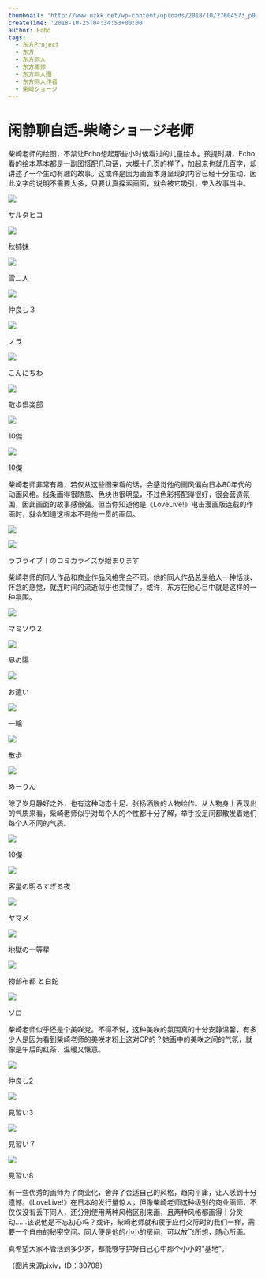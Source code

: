 ```yaml
---
thumbnail: 'http://www.uzkk.net/wp-content/uploads/2018/10/27604573_p0-825x510.jpg'
createTime: '2018-10-25T04:34:53+00:00'
author: Echo
tags:
  - 东方Project
  - 东方
  - 东方同人
  - 东方画师
  - 东方同人图
  - 东方同人作者
  - 柴崎ショージ
---
```


# 闲静聊自适-柴崎ショージ老师

柴崎老师的绘图，不禁让Echo想起那些小时候看过的儿童绘本。孩提时期，Echo看的绘本基本都是一副图搭配几句话，大概十几页的样子，加起来也就几百字，却讲述了一个生动有趣的故事。这或许是因为画面本身呈现的内容已经十分生动，因此文字的说明不需要太多，只要认真探索画面，就会被它吸引，带入故事当中。

![](http://www.uzkk.net/wp-content/uploads/2018/10/32399047_p0.jpg)

サルタヒコ

![](http://www.uzkk.net/wp-content/uploads/2018/10/30734555_p0-1024x576.jpg)

秋姉妹

![](http://www.uzkk.net/wp-content/uploads/2018/10/27604573_p0.jpg)

雪二人

![](http://www.uzkk.net/wp-content/uploads/2018/10/27734707_p0.jpg)

仲良し３

![](http://www.uzkk.net/wp-content/uploads/2018/10/27379633_p0.jpg)

ノラ

![](http://www.uzkk.net/wp-content/uploads/2018/10/30433363_p0-1024x576.jpg)

こんにちわ

![](http://www.uzkk.net/wp-content/uploads/2018/10/23768129_p0.jpg)

散歩倶楽部

![](http://www.uzkk.net/wp-content/uploads/2018/10/94925f2762d0f703cddacca504fa513d2797c5e4.jpg)

10傑

![](http://www.uzkk.net/wp-content/uploads/2018/10/8fa2abdda144ad34c5b1defedca20cf431ad853a.jpg)

10傑

柴崎老师非常有趣，若仅从这些图来看的话，会感觉他的画风偏向日本80年代的动画风格。线条画得很随意、色块也很明显，不过色彩搭配得很好，很会营造氛围，因此画面的故事感很强。但当你知道他是《LoveLive!》电击漫画版连载的作画时，就会知道这根本不是他一贯的画风。

![](http://www.uzkk.net/wp-content/uploads/2018/10/Coh08wzUMAESxpl-712x1024.jpg)

![](http://www.uzkk.net/wp-content/uploads/2018/10/53532645_p0.jpg)

ラブライブ！のコミカライズが始まります

柴崎老师的同人作品和商业作品风格完全不同。他的同人作品总是给人一种恬淡、怀念的感觉，就连时间的流逝似乎也变慢了。或许，东方在他心目中就是这样的一种氛围。

![](http://www.uzkk.net/wp-content/uploads/2018/10/23404614_p0.jpg)

マミゾウ２

![](http://www.uzkk.net/wp-content/uploads/2018/10/27563128_p0.jpg)

昼の陽

![](http://www.uzkk.net/wp-content/uploads/2018/10/30432811_p0.jpg)

お遣い

![](http://www.uzkk.net/wp-content/uploads/2018/10/31034707_p0.jpg)

一輪

![](http://www.uzkk.net/wp-content/uploads/2018/10/30046273_p0.jpg)

散歩

![](http://www.uzkk.net/wp-content/uploads/2018/10/27309890_p0.jpg)

めーりん

除了岁月静好之外，也有这种动态十足、张扬洒脱的人物绘作。从人物身上表现出的气质来看，柴崎老师似乎对每个人的个性都十分了解，举手投足间都散发着她们每个人不同的气质。

![](http://www.uzkk.net/wp-content/uploads/2018/10/14c7ce1fbe096b638357072900338744eaf8acfa.jpg)

10傑

![](http://www.uzkk.net/wp-content/uploads/2018/10/32850092_p0.jpg)

客星の明るすぎる夜

![](http://www.uzkk.net/wp-content/uploads/2018/10/24452615_p0.jpg)

ヤマメ

![](http://www.uzkk.net/wp-content/uploads/2018/10/30714584_p0.jpg)

地獄の一等星

![](http://www.uzkk.net/wp-content/uploads/2018/10/23788907_p0.jpg)

物部布都 と白蛇

![](http://www.uzkk.net/wp-content/uploads/2018/10/30433033_p0-1024x576.jpg)

ソロ

柴崎老师似乎还是个美咲党。不得不说，这种美咲的氛围真的十分安静温馨，有多少人是因为看到柴崎老师的美咲才粉上这对CP的？她画中的美咲之间的气氛，就像是午后的红茶，温暖又惬意。

![](http://www.uzkk.net/wp-content/uploads/2018/10/27725247_p0.jpg)

仲良し2

![](http://www.uzkk.net/wp-content/uploads/2018/10/34473108_p0.jpg)

見習い3

![](http://www.uzkk.net/wp-content/uploads/2018/10/34653179_p0-1024x723.jpg)

見習い７

![](http://www.uzkk.net/wp-content/uploads/2018/10/34700779_p0-1024x723.jpg)

見習い8

有一些优秀的画师为了商业化，舍弃了合适自己的风格，趋向平庸，让人感到十分遗憾。《LoveLive!》在日本的发行量惊人，但像柴崎老师这种级别的商业画师，不仅仅没有丢下同人，还分别使用两种风格区别来画，且两种风格都画得十分灵动……该说他是不忘初心吗？或许，柴崎老师就和疲于应付交际时的我们一样，需要一个自由的秘密空间。同人便是他的小小的房间，可以放飞所想，随心所画。

真希望大家不管活到多少岁，都能够守护好自己心中那个小小的“基地”。

（图片来源pixiv，ID：30708）
